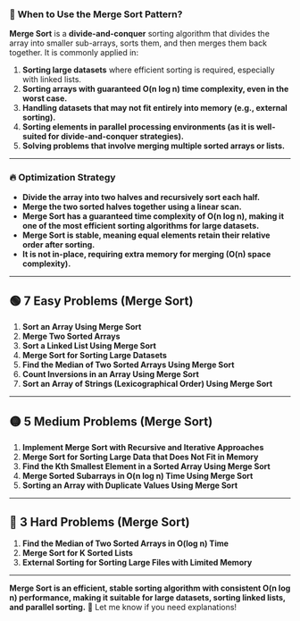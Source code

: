 ### 📌 **When to Use the Merge Sort Pattern?**  
**Merge Sort** is a **divide-and-conquer** sorting algorithm that divides the array into smaller sub-arrays, sorts them, and then merges them back together. It is commonly applied in:

1. **Sorting large datasets** where efficient sorting is required, especially with linked lists.
2. **Sorting arrays with guaranteed O(n log n) time complexity, even in the worst case.**
3. **Handling datasets that may not fit entirely into memory (e.g., external sorting).**
4. **Sorting elements in parallel processing environments (as it is well-suited for divide-and-conquer strategies).**
5. **Solving problems that involve merging multiple sorted arrays or lists.**

---

### 🔥 **Optimization Strategy**  
- **Divide the array into two halves and recursively sort each half.**
- **Merge the two sorted halves together using a linear scan.**
- **Merge Sort has a guaranteed time complexity of O(n log n), making it one of the most efficient sorting algorithms for large datasets.**
- **Merge Sort is stable, meaning equal elements retain their relative order after sorting.**
- **It is not in-place, requiring extra memory for merging (O(n) space complexity).**

---

## 🟢 **7 Easy Problems (Merge Sort)**
1. **Sort an Array Using Merge Sort**
2. **Merge Two Sorted Arrays**
3. **Sort a Linked List Using Merge Sort**
4. **Merge Sort for Sorting Large Datasets**
5. **Find the Median of Two Sorted Arrays Using Merge Sort**
6. **Count Inversions in an Array Using Merge Sort**
7. **Sort an Array of Strings (Lexicographical Order) Using Merge Sort**

---

## 🟡 **5 Medium Problems (Merge Sort)**
1. **Implement Merge Sort with Recursive and Iterative Approaches**
2. **Merge Sort for Sorting Large Data that Does Not Fit in Memory**
3. **Find the Kth Smallest Element in a Sorted Array Using Merge Sort**
4. **Merge Sorted Subarrays in O(n log n) Time Using Merge Sort**
5. **Sorting an Array with Duplicate Values Using Merge Sort**

---

## 🔴 **3 Hard Problems (Merge Sort)**
1. **Find the Median of Two Sorted Arrays in O(log n) Time**
2. **Merge Sort for K Sorted Lists**
3. **External Sorting for Sorting Large Files with Limited Memory**

---

**Merge Sort is an efficient, stable sorting algorithm with consistent O(n log n) performance, making it suitable for large datasets, sorting linked lists, and parallel sorting.** 🚀 Let me know if you need explanations!